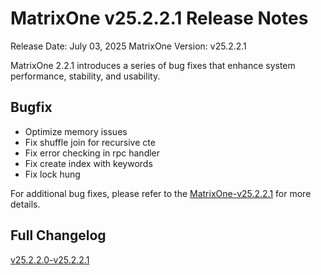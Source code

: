 # **MatrixOne v25.2.2.1 Release Notes**

Release Date: July 03, 2025
MatrixOne Version: v25.2.2.1

MatrixOne 2.2.1 introduces a series of bug fixes that enhance system performance, stability, and usability.

## Bugfix

- Optimize memory issues
- Fix shuffle join for recursive cte
- Fix error checking in rpc handler
- Fix create index with keywords
- Fix lock hung

For additional bug fixes, please refer to the [MatrixOne-v25.2.2.1](https://github.com/matrixorigin/matrixone/releases/tag/v2.2.1) for more details.

## Full Changelog

[v25.2.2.0-v25.2.2.1](https://github.com/matrixorigin/matrixone/compare/v2.2.0...v2.2.1)